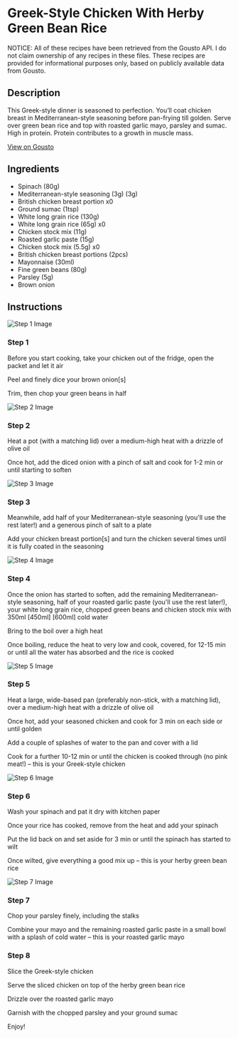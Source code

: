# Greek-Style Chicken With Herby Green Bean Rice

NOTICE: All of these recipes have been retrieved from the Gousto API. I do not claim ownership of any recipes in these files. These recipes are provided for informational purposes only, based on publicly available data from Gousto.

## Description

This Greek-style dinner is seasoned to perfection. You’ll coat chicken breast in Mediterranean-style seasoning before pan-frying till golden. Serve over green bean rice and top with roasted garlic mayo, parsley and sumac. High in protein. Protein contributes to a growth in muscle mass.

[View on Gousto](https://www.gousto.co.uk/recipes/cookbook/greek-chicken-with-herby-green-bean-rice)

## Ingredients

- Spinach (80g)
- Mediterranean-style seasoning (3g) (3g)
- British chicken breast portion x0
- Ground sumac (1tsp)
- White long grain rice (130g)
- White long grain rice (65g) x0
- Chicken stock mix (11g)
- Roasted garlic paste (15g)
- Chicken stock mix (5.5g) x0
- British chicken breast portions (2pcs)
- Mayonnaise (30ml)
- Fine green beans (80g)
- Parsley (5g)
- Brown onion

## Instructions

![Step 1 Image](https://production-media.gousto.co.uk/cms/recipe-step-image/Step-1-1723212919281-x200.jpg)

### Step 1

Before you start cooking, take your chicken out of the fridge, open the packet and let it air

Peel and finely dice your brown onion[s]

Trim, then chop your green beans in half

![Step 2 Image](https://production-media.gousto.co.uk/cms/recipe-step-image/Step-2-1723212922975-x200.jpg)

### Step 2

Heat a pot (with a matching lid) over a medium-high heat with a drizzle of olive oil

Once hot, add the diced onion with a pinch of salt and cook for 1-2 min or until starting to soften

![Step 3 Image](https://production-media.gousto.co.uk/cms/recipe-step-image/Step-3-1723212926943-x200.jpg)

### Step 3

Meanwhile, add half of your Mediterranean-style seasoning (you'll use the rest later!) and a generous pinch of salt to a plate

Add your chicken breast portion[s] and turn the chicken several times until it is fully coated in the seasoning

![Step 4 Image](https://production-media.gousto.co.uk/cms/recipe-step-image/Step-4-1723212930576-x200.jpg)

### Step 4

Once the onion has started to soften, add the remaining Mediterranean-style seasoning, half of your roasted garlic paste (you'll use the rest later!), your white long grain rice, chopped green beans and chicken stock mix with 350ml <span class="text-purple">[450ml]</span><span class="text-danger"> [600ml] </span>cold water

Bring to the boil over a high heat

Once boiling, reduce the heat to very low and cook, covered, for 12-15 min or until all the water has absorbed and the rice is cooked

![Step 5 Image](https://production-media.gousto.co.uk/cms/recipe-step-image/Step-5-1723212935409-x200.jpg)

### Step 5

Heat a large, wide-based pan (preferably non-stick, with a matching lid), over a medium-high heat with a drizzle of olive oil

Once hot, add your seasoned chicken and cook for 3 min on each side or until golden

Add a couple of splashes of water to the pan and cover with a lid

Cook for a further 10-12 min or until the chicken is cooked through (no pink meat!) – this is your Greek-style chicken

![Step 6 Image](https://production-media.gousto.co.uk/cms/recipe-step-image/Step-6-1723212938972-x200.jpg)

### Step 6

Wash your spinach and pat it dry with kitchen paper

Once your rice has cooked, remove from the heat and add your spinach

Put the lid back on and set aside for 3 min or until the spinach has started to wilt

Once wilted, give everything a good mix up – this is your herby green bean rice

![Step 7 Image](https://production-media.gousto.co.uk/cms/recipe-step-image/Step-7-1723212949120-x200.jpg)

### Step 7

Chop your parsley finely, including the stalks

Combine your mayo and the remaining roasted garlic paste in a small bowl with a splash of cold water – this is your roasted garlic mayo

### Step 8

Slice the Greek-style chicken

Serve the sliced chicken on top of the herby green bean rice

Drizzle over the roasted garlic mayo

Garnish with the chopped parsley and your ground sumac

Enjoy!

